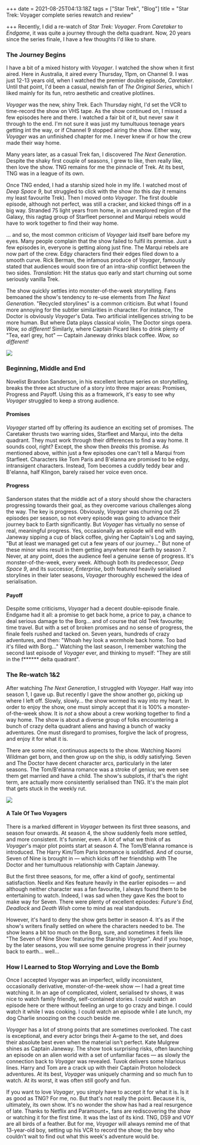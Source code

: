 +++
date = 2021-08-25T04:13:18Z
tags = ["Star Trek", "Blog"]
title = "Star Trek: Voyager complete series rewatch and review"

+++
Recently, I did a re-watch of _Star Trek: Voyager_. From _Caretaker_ to _Endgame_, it was quite a journey through the delta quadrant. Now, 20 years since the series finale, I have a few thoughts I'd like to share.

<!--more-->

### The Journey Begins

I have a bit of a mixed history with _Voyager_. I watched the show when it first aired. Here in Australia, it aired every Thursday, 11pm, on Channel 9. I was just 12-13 years old, when I watched the premier double episode, _Caretaker_. Until that point, I'd been a casual, newish fan of _The Original Series_, which I liked mainly for its fun, retro aesthetic and creative plotlines.

_Voyager_ was the new, shiny Trek. Each Thursday night, I'd set the VCR to time-record the show on VHS tape. As the show continued on, I missed a few episodes here and there. I watched a fair bit of it, but never saw it through to the end. I'm not sure it was just my tumultuous teenage years getting int the way, or if Channel 9 stopped airing the show. Either way, _Voyager_ was an unfinished chapter for me. I never knew if or how the crew made their way home.

Many years later, as a casual Trek fan, I discovered _The Next Generation_. Despite the shaky first couple of seasons, I grew to like, then really like, then love the show. TNG remains for me the pinnacle of Trek. At its best, TNG was in a league of its own.

Once TNG ended, I had a starship sized hole in my life. I watched most of _Deep Space 9_, but struggled to click with the show (to this day it remains my least favourite Trek). Then I moved onto _Voyager_. The first double episode, although not perfect, was still a cracker, and kicked things off in a big way. Stranded 75 light years from home, in an unexplored region of the Galaxy, this ragtag group of Starfleet personnel and Marqui rebels would have to work together to find their way home.

... and so, the most common criticism of _Voyager_ laid itself bare before my eyes. Many people complain that the show failed to fulfil its premise. Just a few episodes in, everyone is getting along just fine. The Marqui rebels are now part of the crew. Edgy characters find their edges filed down to a smooth curve. Rick Berman, the infamous produce of _Voyager_, famously stated that audiences would soon tire of an intra-ship conflict between the two sides. _Translation_: Hit the status quo early and start churning out some seriously vanilla Trek.

The show quickly settles into monster-of-the-week storytelling. Fans bemoaned the show's tendency to re-use elements from _The Next Generation_. "Recycled storylines" is a common criticism. But what I found more annoying for the subtler similarities in character. For instance, The Doctor is obviously _Voyager_'s Data. Two artificial intelligences striving to be more human. But where Data plays classical violin, The Doctor sings opera. _Wow, so different!_ Similarly, where Captain Picard likes to drink plenty of "Tea, earl grey, hot" — Captain Janeway drinks black coffee. _Wow, so different!_

![](https://treknews.net/wp-content/uploads/2020/05/star-trek-voyager-25th-anniversary-cast-reunion.jpg)

### Beginning, Middle and End

Novelist Brandon Sanderson, in his excellent lecture series on storytelling, breaks the three act structure of a story into three major areas: Promises, Progress and Payoff. Using this as a framework, it's easy to see why _Voyager_ struggled to keep a strong audience.

#### Promises

_Voyager_ started off by offering its audience an exciting set of promises. The Caretaker thrusts two warring sides, Starfleet and Marqui, into the delta quadrant. They must work through their differences to find a way home. It sounds cool, right? Except, the show then _breaks_ this promise. As mentioned above, within just a few episodes one can't tell a Marqui from Starfleet. Characters like Tom Paris and B'elanna are promised to be edgy, intransigent characters. Instead, Tom becomes a cuddly teddy bear and B'elanna, half Klingon, barely raised her voice even once.

#### Progress

Sanderson states that the middle act of a story should show the characters progressing towards their goal, as they overcome various challenges along the way. The key is progress. Obviously, _Voyager_ was churning out 25 episodes per season, so not every episode was going to advance their journey back to Earth significantly. But _Voyager_ has virtually no sense of real, meaningful progress. Yes, occasionally an episode will end with Janeway sipping a cup of black coffee, giving her Captain's Log and saying, "But at least we managed get cut a few years of our journey..." But none of these minor wins result in them getting anywhere near Earth by season 7. Never, at any point, does the audience feel a genuine sense of progress. It's monster-of-the-week, every week. Although both its predecessor, _Deep Space 9_, and its successor, _Enterprise_, both featured heavily serialised storylines in their later seasons, _Voyager_ thoroughly eschewed the idea of serialisation.

#### Payoff

Despite some criticisms, _Voyager_ had a decent double-episode finale. Endgame had it all: a promise to get back home, a price to pay, a chance to deal serious damage to the Borg... and of course that old Trek favourite; time travel. But with a set of broken promises and no sense of progress, the finale feels rushed and tacked on. Seven years, hundreds of crazy adventures, and then: "Whoah hey look a wormhole back home. Too bad it's filled with Borg..." Watching the last season, I remember watching the second last episode of _Voyager_ ever, and thinking to myself: "They are still in the f****** delta quadrant".

### The Re-watch 1&2

After watching _The Next Generation_, I struggled with _Voyager_. Half way into season 1, I gave up. But recently I gave the show another go, picking up where I left off. Slowly, slowly... the show wormed its way into my heart. In order to enjoy the show, one must simply accept that it is 100% a monster-of-the-week show. It is _not_ a show about a crew working together to find a way home. The show is about a diverse group of folks encountering a bunch of crazy delta quadrant aliens and having a bunch of wacky adventures. One must disregard to promises, forgive the lack of progress, and enjoy it for what it is.

There are some nice, continuous aspects to the show. Watching Naomi Wildman get born, and then grow up on the ship, is oddly satisfying. Seven and The Doctor have decent character arcs, particularly in the later seasons. The Tom/B'elanna romance was a stroke of genius; we even see them get married and have a child. The show's subplots, if that's the right term, are actually more consistently serialised than TNG. It's the main plot that gets stuck in the weekly rut.

![](https://geekspin.co/wp-content/uploads/2020/05/Star-Trek-Voyager-758x397.jpg)

#### A Tale Of Two Voyagers

There is a marked different in _Voyager_ between its first three seasons, and season four onwards. At season 4, the show suddenly feels more settled, and more consistent. It's funnier, even. A lot of what we think of as _Voyager_'s major plot points start at season 4. The Tom/B'elanna romance is introduced. The Harry Kim/Tom Paris bromance is solidified. And of course, Seven of Nine is brought in — which kicks off her friendship with The Doctor and her tumultuous relationship with Captain Janeway.

But the first three seasons, for me, offer a kind of goofy, sentimental satisfaction. Neelix and Kes feature heavily in the earlier episodes — and although neither character was a fan favourite, I always found them to be entertaining to watch. Indeed, I was sad when they gave Kes the boot to make way for Seven. There were plenty of excellent episodes: _Future's End, Deadlock_ and _Death Wish_ come to mind as real standouts.

However, it's hard to deny the show gets better in season 4. It's as if the show's writers finally settled on where the characters needed to be. The show leans a bit too much on the Borg, sure, and sometimes it feels like "The Seven of Nine Show: featuring the Starship _Voyager_". And if you hope, by the later seasons, you will see some genuine progress in their journey back to earth... well...

### How I Learned to Stop Worrying and Love the Bomb

Once I accepted _Voyager_ was an imperfect, wildly inconsistent, occasionally derivative, monster-of-the-week show — I had a great time watching it. In an age of complicated, violent, serialised tv shows, it was nice to watch family friendly, self-contained stories. I could watch an episode here or there without feeling an urge to go crazy and binge. I could watch it while I was cooking. I could watch an episode while I ate lunch, my dog Charlie snoozing on the couch beside me.

_Voyager_ has a lot of strong points that are sometimes overlooked. The cast is exceptional, and every actor brings their A-game to the set, and does their absolute best even when the material isn't perfect. Kate Mulgrew shines as Captain Janeway. The show took surprising risks, often launching an episode on an alien world with a set of unfamiliar faces — as slowly the connection back to _Voyager_ was revealed. Tuvok delivers some hilarious lines. Harry and Tom are a crack up with their Captain Proton holodeck adventures. At its best, _Voyager_ was uniquely charming and so much fun to watch. At its worst, it was often still goofy and fun.

If you want to love _Voyager_, you simply have to accept it for what it is. Is it as good as TNG? For me, no. But that's not really the point. Because it is, ultimately, its own show. It's no wonder the show has had a real resurgence of late. Thanks to Netflix and Paramount+, fans are rediscovering the show or watching it for the first time. It was the last of its kind. TNG, DS9 and VOY are all birds of a feather. But for me, _Voyager_ will always remind me of that 13-year-old boy, setting up his VCR to record the show; the boy who couldn't wait to find out what this week's adventure would be.